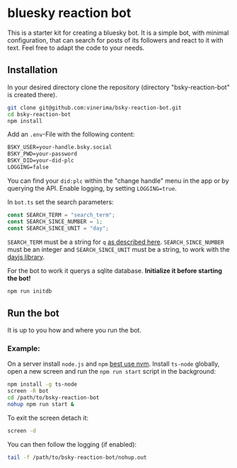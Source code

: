 # bluesky reaction bot 
This is a starter kit for creating a bluesky bot. It is a simple bot, with minimal configuration, that can search for posts of its followers and react to it with text. Feel free to adapt the code to your needs.

## Installation
In your desired directory clone the repository (directory "bsky-reaction-bot" is created there).
```bash
git clone git@github.com:vinerima/bsky-reaction-bot.git
cd bsky-reaction-bot
npm install
```

Add an `.env`-File with the following content:
```txt
BSKY_USER=your-handle.bsky.social
BSKY_PWD=your-password
BSKY_DID=your-did-plc
LOGGING=false
```
You can find your `did:plc` within the "change handle" menu in the app or by querying the API. 
Enable logging, by setting `LOGGING=true`.

In `bot.ts` set the search parameters:
```ts 
const SEARCH_TERM = "search_term";
const SEARCH_SINCE_NUMBER = 1;
const SEARCH_SINCE_UNIT = "day";
```

`SEARCH_TERM` must be a string for `q` [as described here](https://docs.bsky.app/docs/api/app-bsky-feed-search-posts).
`SEARCH_SINCE_NUMBER` must be an integer and `SEARCH_SINCE_UNIT` must be a string, to work with the [dayjs library](https://day.js.org/docs/en/manipulate/add#list-of-all-available-units).

For the bot to work it querys a sqlite database. **Initialize it before starting the bot!**
```bash
npm run initdb
```

## Run the bot ##
It is up to you how and where you run the bot. 
### Example: ### 
On a server install `node.js` and `npm` [best use nvm](https://github.com/nvm-sh/nvm). 
Install `ts-node` globally, open a new screen and run the `npm run start` script in the background:
```bash
npm install -g ts-node
screen -R bot
cd /path/to/bsky-reaction-bot
nohup npm run start &
```
To exit the screen detach it: 
```bash
screen -d
```
You can then follow the logging (if enabled):
```bash
tail -f /path/to/bsky-reaction-bot/nohup.out
```

